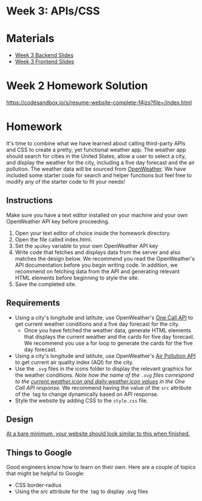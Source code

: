 # Week 3: APIs/CSS

# Materials
- [Week 3 Backend Slides](https://docs.google.com/presentation/d/1qUem7kvlVGblh6rOPugepUgLxjmQyPVx71GJoVGtcMY/edit?usp=sharing)
- [Week 3 Frontend Slides](https://docs.google.com/presentation/d/17eiGw5dpWhyYA74VKUkkLhJuNoVRyTW-hXRbGzWJYnk/edit?usp=sharing)

# Week 2 Homework Solution
https://codesandbox.io/s/resume-website-complete-f4jzs?file=/index.html 

# Homework
It's time to combine what we have learned about calling third-party APIs and CSS to create a pretty, yet functional weather app. The weather app should search for cities in the United States, allow a user to select a city, and display the weather for the city, including a five day forecast and the air pollution. The weather data will be sourced from [OpenWeather](https://openweathermap.org/). We have included some starter code for search and helper functions but feel free to modify any of the starter code to fit your needs! 

## Instructions
Make sure you have a text editor installed on your machine and your own OpenWeather API key before proceeding.  
1. Open your text editor of choice inside the homework directory.
2. Open the file called index.html.
4. Set the `apiKey` variable to your own OpenWeather API key
3. Write code that fetches and displays data from the server and also matches the design below. We recommend you read the OpenWeather's API documentation before you begin writing code. In addition, we recommend on fetching data from the API and generating relevant HTML elements before beginning to style the site. 
4. Save the completed site.

## Requirements
- Using a city's longitude and latitute, use OpenWeather's [One Call API](https://openweathermap.org/api/one-call-api) to get current weather conditions and a five day forecast for the city.
    - Once you have fetched the weather data, generate HTML elements that displays the current weather and the cards for five day forecast. We recommend you use a for loop to generate the cards for the five day forecast. 
- Using a city's longitude and latitute, use OpenWeather's [Air Pollution API](https://openweathermap.org/api/air-pollution) to get current air quality index (AQI) for the city.
- Use the `.svg` files in the icons folder to display the relevant graphics for the weather conditions. *Note how the name of the `.svg` files correspond to the [current.weather.icon and daily.weather.icon values](https://openweathermap.org/api/one-call-api#example) in the One Call API response.* We recommend having the value of the `src` attribute of the <img> tag to change dynamically based on API response. 
- Style the website by adding CSS to the `style.css` file. 

## Design
[At a bare minimum, your website should look similar to this when finished.](https://www.figma.com/file/vKRFWIFsJ5WRJTvMNFXOiZ/Weather-App?node-id=2%3A213)

## Things to Google
Good engineers know how to learn on their own. Here are a couple of topics that might be helpful to Google:
- CSS border-radius
- Using the src attribute for the <img> tag to display .svg files
